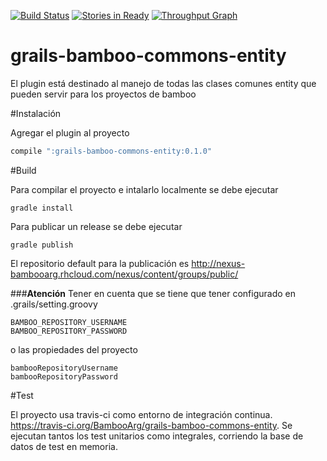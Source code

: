 [![Build Status](https://travis-ci.org/BambooArg/grails-bamboo-commons-entity.svg?branch=master)](https://travis-ci.org/BambooArg/grails-bamboo-commons-entity.svg)
[![Stories in Ready](https://badge.waffle.io/BambooArg/grails-bamboo-commons-entity.svg?label=ready&title=Ready)](http://waffle.io/BambooArg/grails-bamboo-commons-entity)
[![Throughput Graph](https://graphs.waffle.io/BambooArg/grails-bamboo-commons-entity/throughput.svg)](https://waffle.io/BambooArg/grails-bamboo-commons-entity/metrics)

grails-bamboo-commons-entity
============================

El plugin está destinado al manejo de todas las clases comunes entity que pueden servir para los proyectos de bamboo


#Instalación

Agregar el plugin al proyecto
```groovy
compile ":grails-bamboo-commons-entity:0.1.0"
```

#Build

Para compilar el proyecto e intalarlo localmente se debe ejecutar

 ```script
gradle install
```

Para publicar un release se debe ejecutar

```script
gradle publish

```

El repositorio default para la publicación es http://nexus-bambooarg.rhcloud.com/nexus/content/groups/public/


###**Atención**
Tener en cuenta que se tiene que tener configurado en .grails/setting.groovy
```script
BAMBOO_REPOSITORY_USERNAME
BAMBOO_REPOSITORY_PASSWORD

```

o las propiedades del proyecto
```script
bambooRepositoryUsername
bambooRepositoryPassword

```


#Test

El proyecto usa travis-ci como entorno de integración continua. https://travis-ci.org/BambooArg/grails-bamboo-commons-entity.
Se ejecutan tantos los test unitarios como integrales, corriendo la base de datos de test en memoria.








